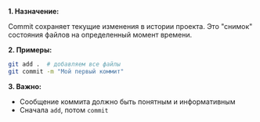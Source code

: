 **1. Назначение:**  

Commit сохраняет текущие изменения в истории проекта. Это "снимок" состояния файлов на определенный момент времени.

**2. Примеры:**
```bash
git add .  # добавляем все файлы
git commit -m "Мой первый коммит"
```

**3. Важно:**

- Сообщение коммита должно быть понятным и информативным
- Сначала `add`, потом `commit`